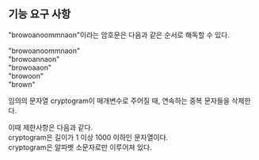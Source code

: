 <h2>기능 요구 사항</h2>
"browoanoommnaon"이라는 암호문은 다음과 같은 순서로 해독할 수 있다.

"browoanoommnaon"<br>
"browoannaon"<br>
"browoaaon"<br>
"browoon"<br>
"brown"<br>

임의의 문자열 cryptogram이 매개변수로 주어질 때, 연속하는 중복 문자들을 삭제한다.

이때 제한사항은 다음과 같다.<br>
cryptogram은 길이가 1 이상 1000 이하인 문자열이다.<br>
cryptogram은 알파벳 소문자로만 이루어져 있다.<br>